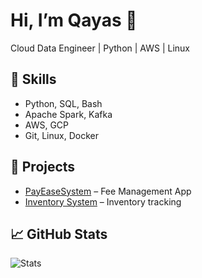 # Hi, I’m Qayas 👋
Cloud Data Engineer | Python | AWS | Linux

## 🚀 Skills
- Python, SQL, Bash
- Apache Spark, Kafka
- AWS, GCP
- Git, Linux, Docker

## 📂 Projects
- [PayEaseSystem](https://github.com/qayas-mehtab/PayEaseSystem) – Fee Management App  
- [Inventory System](https://github.com/qayas-mehtab/InventoryApp) – Inventory tracking  

## 📈 GitHub Stats
![Stats](https://github-readme-stats.vercel.app/api?username=qayas-mehtab&show_icons=true&theme=dark)
